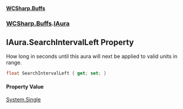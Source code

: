 #### [WCSharp.Buffs](index.md 'index')
### [WCSharp.Buffs](WCSharp.Buffs.md 'WCSharp.Buffs').[IAura](WCSharp.Buffs.IAura.md 'WCSharp.Buffs.IAura')

## IAura.SearchIntervalLeft Property

How long in seconds until this aura will next be applied to valid units in range.

```csharp
float SearchIntervalLeft { get; set; }
```

#### Property Value
[System.Single](https://docs.microsoft.com/en-us/dotnet/api/System.Single 'System.Single')